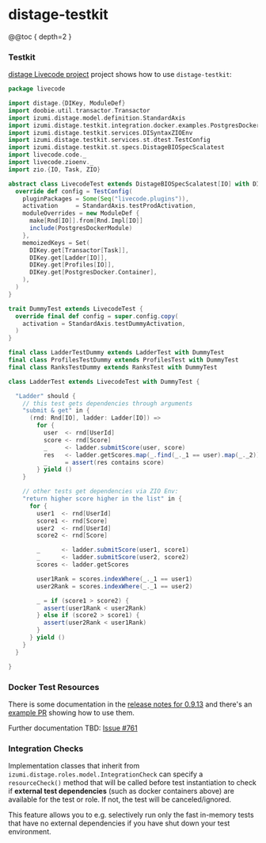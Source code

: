distage-testkit
=======

@@toc { depth=2 }

### Testkit

[distage Livecode project](https://github.com/7mind/distage-livecode) project shows how to use `distage-testkit`:

```scala
package livecode

import distage.{DIKey, ModuleDef}
import doobie.util.transactor.Transactor
import izumi.distage.model.definition.StandardAxis
import izumi.distage.testkit.integration.docker.examples.PostgresDocker
import izumi.distage.testkit.services.DISyntaxZIOEnv
import izumi.distage.testkit.services.st.dtest.TestConfig
import izumi.distage.testkit.st.specs.DistageBIOSpecScalatest
import livecode.code._
import livecode.zioenv._
import zio.{IO, Task, ZIO}

abstract class LivecodeTest extends DistageBIOSpecScalatest[IO] with DISyntaxZIOEnv {
  override def config = TestConfig(
    pluginPackages = Some(Seq("livecode.plugins")),
    activation     = StandardAxis.testProdActivation,
    moduleOverrides = new ModuleDef {
      make[Rnd[IO]].from[Rnd.Impl[IO]]
      include(PostgresDockerModule)
    },
    memoizedKeys = Set(
      DIKey.get[Transactor[Task]],
      DIKey.get[Ladder[IO]],
      DIKey.get[Profiles[IO]],
      DIKey.get[PostgresDocker.Container],
    ),
  )
}

trait DummyTest extends LivecodeTest {
  override final def config = super.config.copy(
    activation = StandardAxis.testDummyActivation,
  )
}

final class LadderTestDummy extends LadderTest with DummyTest
final class ProfilesTestDummy extends ProfilesTest with DummyTest
final class RanksTestDummy extends RanksTest with DummyTest

class LadderTest extends LivecodeTest with DummyTest {

  "Ladder" should {
    // this test gets dependencies through arguments
    "submit & get" in {
      (rnd: Rnd[IO], ladder: Ladder[IO]) =>
        for {
          user  <- rnd[UserId]
          score <- rnd[Score]
          _     <- ladder.submitScore(user, score)
          res   <- ladder.getScores.map(_.find(_._1 == user).map(_._2))
          _     = assert(res contains score)
        } yield ()
    }

    // other tests get dependencies via ZIO Env:
    "return higher score higher in the list" in {
      for {
        user1  <- rnd[UserId]
        score1 <- rnd[Score]
        user2  <- rnd[UserId]
        score2 <- rnd[Score]

        _      <- ladder.submitScore(user1, score1)
        _      <- ladder.submitScore(user2, score2)
        scores <- ladder.getScores

        user1Rank = scores.indexWhere(_._1 == user1)
        user2Rank = scores.indexWhere(_._1 == user2)

        _ = if (score1 > score2) {
          assert(user1Rank < user2Rank)
        } else if (score2 > score1) {
          assert(user2Rank < user1Rank)
        }
      } yield ()
    }
  }

}
``` 

### Docker Test Resources

There is some documentation in the [release notes for 0.9.13](https://github.com/7mind/izumi/releases/tag/v0.9.13)
and there's an [example PR](https://github.com/7mind/distage-livecode/pull/2/files) showing how to use them. 

Further documentation TBD: [Issue #761](https://github.com/7mind/izumi/issues/761)

### Integration Checks

Implementation classes that inherit from `izumi.distage.roles.model.IntegrationCheck` can specify a `resourceCheck()` method
that will be called before test instantiation to check if **external test dependencies** (such as docker containers above)
are available for the test or role. If not, the test will be canceled/ignored.

This feature allows you to e.g. selectively run only the fast in-memory tests that have no external dependencies if you have 
shut down your test environment.
